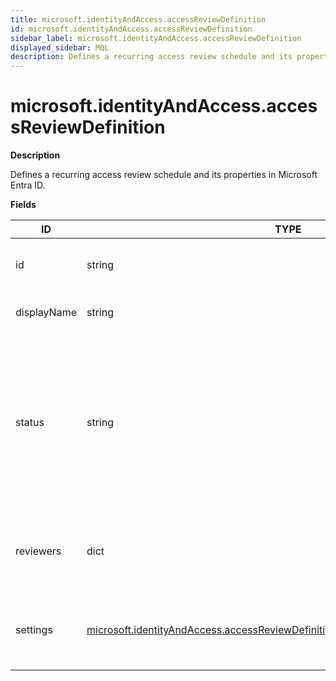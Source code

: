 ```yaml
---
title: microsoft.identityAndAccess.accessReviewDefinition
id: microsoft.identityAndAccess.accessReviewDefinition
sidebar_label: microsoft.identityAndAccess.accessReviewDefinition
displayed_sidebar: MQL
description: Defines a recurring access review schedule and its properties in Microsoft Entra ID.
---
```


# microsoft.identityAndAccess.accessReviewDefinition

**Description**

Defines a recurring access review schedule and its properties in Microsoft Entra ID.

**Fields**

| ID          | TYPE                                                                                                                                                                  | DESCRIPTION                                                                                                                                                   |
| ----------- | --------------------------------------------------------------------------------------------------------------------------------------------------------------------- | ------------------------------------------------------------------------------------------------------------------------------------------------------------- |
| id          | string                                                                                                                                                                | The unique identifier for the access review                                                                                                                   |
| displayName | string                                                                                                                                                                | The display name for the access review                                                                                                                        |
| status      | string                                                                                                                                                                | The status of the access review. Possible values are:, Initializing, NotStarted, Starting, InProgress, Completing, Completed, AutoReviewing, and AutoReviewed |
| reviewers   | dict                                                                                                                                                                  | This collection of access review scopes is used to define who are the reviewers                                                                               |
| settings    | [microsoft.identityAndAccess.accessReviewDefinition.accessReviewScheduleSettings](microsoft.identityandaccess.accessreviewdefinition.accessreviewschedulesettings.md) | The settings for an access review series, see type definition below                                                                                           |
